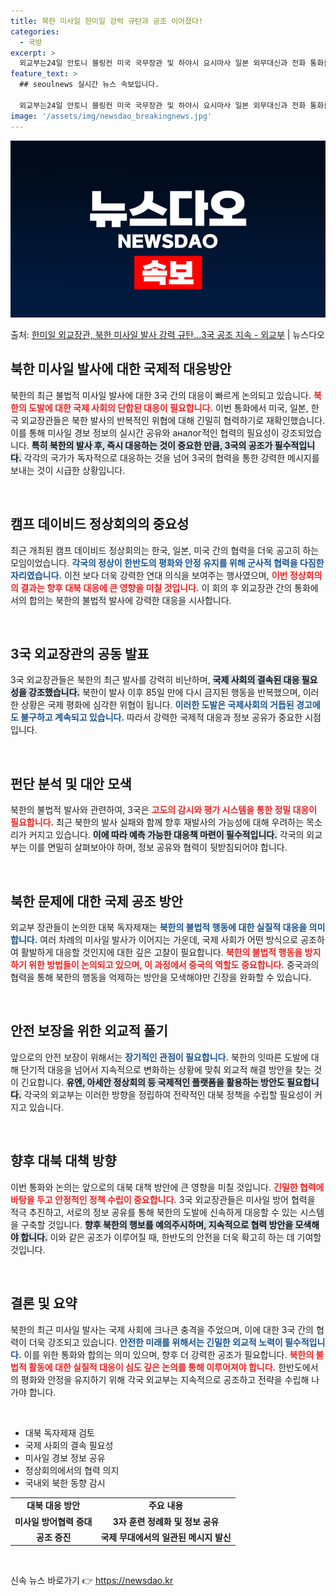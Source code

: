 ```yaml
---
title: 북한 미사일 한미일 강력 규탄과 공조 이어졌다!
categories:
  - 국방
excerpt: >
  외교부는24일 안토니 블링컨 미국 국무장관 및 하야시 요시마사 일본 외무대신과 전화 통화를 갖고, 이날 우주…
feature_text: >
  ## seoulnews 실시간 뉴스 속보입니다.

  외교부는24일 안토니 블링컨 미국 국무장관 및 하야시 요시마사 일본 외무대신과 전화 통화를 갖고, 이날 우주…
image: '/assets/img/newsdao_breakingnews.jpg'
---
```


![뉴스다오 속보](/assets/img/newsdao_breakingnews.jpg)

<p>출처: <a href="https://newsdao.kr/1703" rel="dofollow">한미일 외교장관, 북한 미사일 발사 강력 규탄…3국 공조 지속 - 외교부</a> | 뉴스다오</p>

<h2 data-ke-size="size26">북한 미사일 발사에 대한 국제적 대응방안</h2>

<p data-ke-size="size16">북한의 최근 불법적 미사일 발사에 대한 3국 간의 대응이 빠르게 논의되고 있습니다. <b><span style="color: #ee2323;">북한의 도발에 대한 국제 사회의 단합된 대응이 필요합니다.</span></b> 이번 통화에서 미국, 일본, 한국 외교장관들은 북한 발사의 반복적인 위협에 대해 긴밀히 협력하기로 재확인했습니다. 이를 통해 미사일 경보 정보의 실시간 공유와 аналог적인 협력의 필요성이 강조되었습니다. <b><span style="background-color: #21538527;">특히 북한의 발사 후, 즉시 대응하는 것이 중요한 만큼, 3국의 공조가 필수적입니다.</span></b> 각각의 국가가 독자적으로 대응하는 것을 넘어 3국의 협력을 통한 강력한 메시지를 보내는 것이 시급한 상황입니다.</p>

<p data-ke-size="size16">&nbsp;</p>

<h2 data-ke-size="size26">캠프 데이비드 정상회의의 중요성</h2>

<p data-ke-size="size16">최근 개최된 캠프 데이비드 정상회의는 한국, 일본, 미국 간의 협력을 더욱 공고히 하는 모임이었습니다. <b><span style="color: #1a5490;">각국의 정상이 한반도의 평화와 안정 유지를 위해 군사적 협력을 다짐한 자리였습니다.</span></b> 이전 보다 더욱 강력한 연대 의식을 보여주는 행사였으며, <b><span style="color: #ee2323;">이번 정상회의의 결과는 향후 대북 대응에 큰 영향을 미칠 것입니다.</span></b> 이 회의 후 외교장관 간의 통화에서의 합의는 북한의 불법적 발사에 강력한 대응을 시사합니다.</p>

<p data-ke-size="size16">&nbsp;</p>

<h2 data-ke-size="size26">3국 외교장관의 공동 발표</h2>

<p data-ke-size="size16">3국 외교장관들은 북한의 최근 발사를 강력히 비난하며, <b><span style="background-color: #21538527;">국제 사회의 결속된 대응 필요성을 강조했습니다.</span></b> 북한이 발사 이후 85일 만에 다시 금지된 행동을 반복했으며, 이러한 상황은 국제 평화에 심각한 위협이 됩니다. <b><span style="color: #1a5490;">이러한 도발은 국제사회의 거듭된 경고에도 불구하고 계속되고 있습니다.</span></b> 따라서 강력한 국제적 대응과 정보 공유가 중요한 시점입니다.</p>

<p data-ke-size="size16">&nbsp;</p>

<h2 data-ke-size="size26">펀단 분석 및 대안 모색</h2>

<p data-ke-size="size16">북한의 불법적 발사와 관련하여, 3국은 <b><span style="color: #ee2323;">고도의 감시와 평가 시스템을 통한 정밀 대응이 필요합니다.</span></b> 최근 북한의 발사 실패와 함께 향후 재발사의 가능성에 대해 우려하는 목소리가 커지고 있습니다. <b><span style="background-color: #21538527;">이에 따라 예측 가능한 대응책 마련이 필수적입니다.</span></b> 각국의 외교부는 이를 면밀히 살펴보아야 하며, 정보 공유와 협력이 뒷받침되어야 합니다.</p>

<p data-ke-size="size16">&nbsp;</p>

<h2 data-ke-size="size26">북한 문제에 대한 국제 공조 방안</h2>

<p data-ke-size="size16">외교부 장관들이 논의한 대북 독자제재는 <b><span style="color: #1a5490;">북한의 불법적 행동에 대한 실질적 대응을 의미합니다.</span></b> 여러 차례의 미사일 발사가 이어지는 가운데, 국제 사회가 어떤 방식으로 공조하여 활발하게 대응할 것인지에 대한 깊은 고찰이 필요합니다. <b><span style="color: #ee2323;">북한의 불법적 행동을 방지하기 위한 방법들이 논의되고 있으며, 이 과정에서 중국의 역할도 중요합니다.</span></b> 중국과의 협력을 통해 북한의 행동을 억제하는 방안을 모색해야만 긴장을 완화할 수 있습니다.</p>

<p data-ke-size="size16">&nbsp;</p>

<h2 data-ke-size="size26">안전 보장을 위한 외교적 풀기</h2>

<p data-ke-size="size16">앞으로의 안전 보장이 위해서는 <b><span style="color: #1a5490;">장기적인 관점이 필요합니다.</span></b> 북한의 잇따른 도발에 대해 단기적 대응을 넘어서 지속적으로 변화하는 상황에 맞춰 외교적 해결 방안을 찾는 것이 긴요합니다. <b><span style="background-color: #21538527;">유엔, 아세안 정상회의 등 국제적인 플랫폼을 활용하는 방안도 필요합니다.</span></b> 각국의 외교부는 이러한 방향을 정립하여 전략적인 대북 정책을 수립할 필요성이 커지고 있습니다.</p>

<p data-ke-size="size16">&nbsp;</p>

<h2 data-ke-size="size26">향후 대북 대책 방향</h2>

<p data-ke-size="size16">이번 통화와 논의는 앞으로의 대북 대책 방안에 큰 영향을 미칠 것입니다. <b><span style="color: #ee2323;">긴밀한 협력에 바탕을 두고 안정적인 정책 수립이 중요합니다.</span></b> 3국 외교장관들은 미사일 방어 협력을 적극 추진하고, 서로의 정보 공유를 통해 북한의 도발에 신속하게 대응할 수 있는 시스템을 구축할 것입니다. <b><span style="background-color: #21538527;">향후 북한의 행보를 예의주시하며, 지속적으로 협력 방안을 모색해야 합니다.</span></b> 이와 같은 공조가 이루어질 때, 한반도의 안전을 더욱 확고히 하는 데 기여할 것입니다.</p>

<p data-ke-size="size16">&nbsp;</p>

<h2 data-ke-size="size26">결론 및 요약</h2>

<p data-ke-size="size16">북한의 최근 미사일 발사는 국제 사회에 크나큰 충격을 주었으며, 이에 대한 3국 간의 협력이 더욱 강조되고 있습니다. <b><span style="color: #1a5490;">안전한 미래를 위해서는 긴밀한 외교적 노력이 필수적입니다.</span></b> 이를 위한 통화와 합의는 의미 있으며, 향후 더 강력한 공조가 필요합니다. <b><span style="color: #ee2323;">북한의 불법적 활동에 대한 실질적 대응이 심도 깊은 논의를 통해 이루어져야 합니다.</span></b> 한반도에서의 평화와 안정을 유지하기 위해 각국 외교부는 지속적으로 공조하고 전략을 수립해 나가야 합니다.</p>

<p data-ke-size="size16">&nbsp;</p>

<ul>
<li>대북 독자제재 검토</li>
<li>국제 사회의 결속 필요성</li>
<li>미사일 경보 정보 공유</li>
<li>정상회의에서의 협력 의지</li>
<li>국내외 북한 동향 감시</li>
</ul>

<table>
<tr>
<td style="text-align: center; height: 17px;"><b>대북 대응 방안</b></td>
<td style="text-align: center; height: 17px;"><b>주요 내용</b></td>
</tr>
<tr>
<td style="text-align: center; height: 17px;"><b>미사일 방어협력 증대</b></td>
<td style="text-align: center; height: 17px;"><b>3자 훈련 정례화 및 정보 공유</b></td>
</tr>
<tr>
<td style="text-align: center; height: 17px;"><b>공조 증진</b></td>
<td style="text-align: center; height: 17px;"><b>국제 무대에서의 일관된 메시지 발신</b></td>
</tr>
</table>

<p data-ke-size="size16">&nbsp;</p> 

신속 뉴스 바로가기 👉 <a href="https://newsdao.kr" rel="dofollow">https://newsdao.kr</a>


